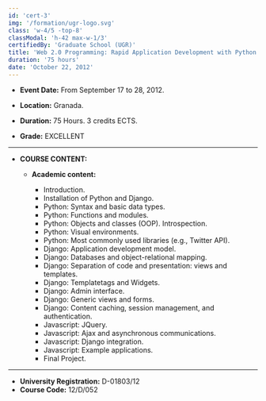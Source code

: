 ```yaml
---
id: 'cert-3'
img: '/formation/ugr-logo.svg'
class: 'w-4/5 -top-8'
classModal: 'h-42 max-w-1/3'
certifiedBy: 'Graduate School (UGR)'
title: 'Web 2.0 Programming: Rapid Application Development with Python and Django (7th Edition)'
duration: '75 hours'
date: 'October 22, 2012'
---
```


- **Event Date:** From September 17 to 28, 2012.

- **Location:** Granada.

- **Duration:** 75 Hours. 3 credits ECTS.

- **Grade:** EXCELLENT

---

- **COURSE CONTENT:**

  - **Academic content:**

    - Introduction.
    - Installation of Python and Django.
    - Python: Syntax and basic data types.
    - Python: Functions and modules.
    - Python: Objects and classes (OOP). Introspection.
    - Python: Visual environments.
    - Python: Most commonly used libraries (e.g., Twitter API).
    - Django: Application development model.
    - Django: Databases and object-relational mapping.
    - Django: Separation of code and presentation: views and  templates.
    - Django: Templatetags and Widgets.
    - Django: Admin interface.
    - Django: Generic views and forms.
    - Django: Content caching, session management, and authentication.
    - Javascript: JQuery.
    - Javascript: Ajax and asynchronous communications.
    - Javascript: Django integration.
    - Javascript: Example applications.
    - Final Project.
  
---

- **University Registration:** D-01803/12
- **Course Code:** 12/D/052
